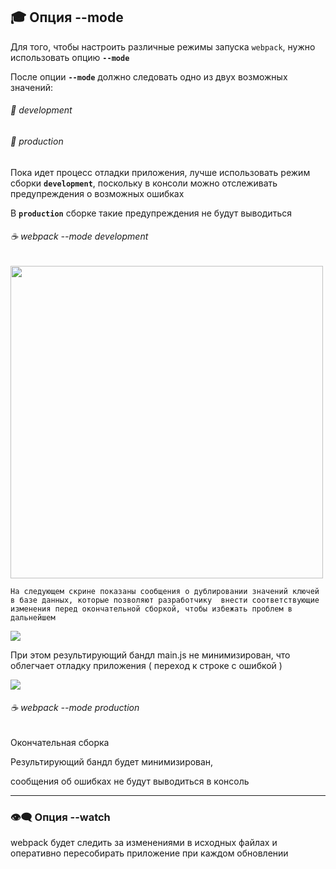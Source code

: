 ## :mortar_board: Опция --mode
Для того, чтобы настроить различные режимы запуска `webpack`, нужно использовать опцию **`--mode`**

После опции **`--mode`** должно следовать одно из двух возможных значений:

###### :radio_button: development
###### :radio_button: production

Пока идет процесс отладки приложения, лучше использовать режим сборки **`development`**, поскольку в консоли можно отслеживать предупреждения о возможных ошибках

В **`production`** сборке такие предупреждения не будут  выводиться

###### :coffee: webpack --mode development

<img src="https://lh3.googleusercontent.com/9Kw0fdiVv9zrVzwLuN9mgI_kTysz4yCDr_pz4DixW9p4EHJnAtuiYC2zjZ_Zua4hZNB9J_7mwNOsVS8BnCpsJs7MmSkxSALp431a-mnwUIog458xNgcAxmUALDz9ddZsAEqqIWRyt9V37Vg" width="500"/>

`На следующем скрине показаны сообщения о дублировании значений ключей в базе данных, которые позволяют разработчику 
внести соответствующие изменения перед окончательной сборкой, чтобы избежать проблем в дальнейшем`

![](https://lh4.googleusercontent.com/jWl0b6D9RUO5Xmi51lrJE0l63pAHk-RYJFK9b5WFh0WRoKePjL5OlkWd40yzRnGzIORy7kN0wkJRiM_kxykFfRJE7yU1soHiOBvAhsTcfYdaETJfamHOacUtPMR5raxqMtMGOtPIRFqqkb0)

При этом результирующий бандл  main.js  не минимизирован, что облегчает отладку приложения ( переход к строке с ошибкой )

![](https://lh4.googleusercontent.com/ug6vfxniKfZP8CHRCCH6J3MrjMmmkInYejG-8ApUMOPQlHlKLpnEubIstwhRX0gLBx1HD797H-PjkRQMhkgcrVaiGFwOVHDFCWlywS8xoB5t1YLYReZZF7qkW4DrqRHuqKHpURWkrZsDQ4k)

###### :coffee: webpack --mode production
Окончательная сборка

Результирующий бандл будет минимизирован,

сообщения об ошибках не будут выводиться в консоль
***
### 👁‍🗨 Опция --watch
webpack будет следить за изменениями в исходных файлах и оперативно пересобирать приложение при каждом обновлении